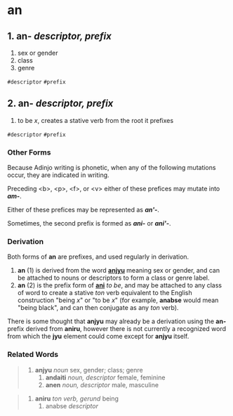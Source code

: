 an
==

## 1. **an-** _descriptor, prefix_

1. sex or gender
2. class
3. genre

`#descriptor` `#prefix`

## 2. **an-** _descriptor, prefix_

1. to be _x_, creates a stative verb from the root it prefixes

`#descriptor` `#prefix`

### Other Forms

Because Adinjo writing is phonetic, when any of the following mutations occur, they are indicated in writing.

Preceding \<b\>, \<p\>, \<f\>, or \<v\> either of these prefices may mutate
into _**am-**_.

Either of these prefices may be represented as _**an'-**_.

Sometimes, the second prefix is formed as _**ani-**_ or _**ani'-**_.

### Derivation

Both forms of **an** are prefixes, and used regularly in derivation.

1. **an** (1) is derived from the word **[anjyu](anjyu.md)** meaning sex or gender, and can be attached to nouns or descriptors to form a class or genre label.
2. **an** (2) is the prefix form of **[ani](ani.md)** _to be_, and may be attached to any class of word to create a stative _ton_ verb equivalent to the English construction "being _x_" or "to be _x_" (for example, **anabse** would mean "being black", and can then conjugate as any _ton_ verb).

There is some thought that **anjyu** may already be a derivation using the **an-** prefix derived from **aniru**, however there is not currently a recognized word from which the **jyu** element could come except for **anjyu** itself.

### Related Words

> 1. **anjyu** _noun_ sex, gender; class; genre
>    1. **andaiti** _noun, descriptor_ female, feminine
>    1. **anen** _noun, descriptor_ male, masculine

> 1. **aniru** _ton verb, gerund_ being
>    1. anabse _descriptor_
